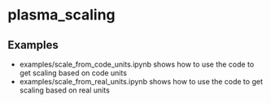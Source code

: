 # plasma_scaling

## Examples
- examples/scale_from_code_units.ipynb shows how to use the code to get scaling based on code units
- examples/scale_from_real_units.ipynb shows how to use the code to get scaling based on real units